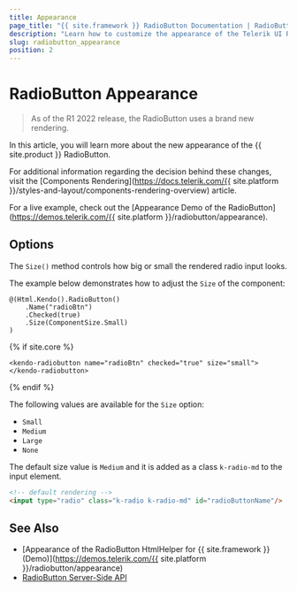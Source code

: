 ```yaml
---
title: Appearance
page_title: "{{ site.framework }} RadioButton Documentation | RadioButton Appearance"
description: "Learn how to customize the appearance of the Telerik UI RadioButton HtmlHelper for {{ site.framework }}."
slug: radiobutton_appearance
position: 2
---
```


# RadioButton Appearance

> As of the R1 2022 release, the RadioButton uses a brand new rendering.

In this article, you will learn more about the new appearance of the {{ site.product }} RadioButton.

For additional information regarding the decision behind these changes, visit the [Components Rendering](https://docs.telerik.com/{{ site.platform }}/styles-and-layout/components-rendering-overview) article.

For a live example, check out the [Appearance Demo of the RadioButton](https://demos.telerik.com/{{ site.platform }}/radiobutton/appearance).

## Options

The `Size()` method controls how big or small the rendered radio input looks.

The example below demonstrates how to adjust the `Size` of the component:

```HtmlHelper
@(Html.Kendo().RadioButton()
    .Name("radioBtn")
    .Checked(true)
    .Size(ComponentSize.Small)
)
```
{% if site.core %}
```TagHelper
<kendo-radiobutton name="radioBtn" checked="true" size="small"></kendo-radiobutton>
```
{% endif %}

The following values are available for the `Size` option:

- `Small`
- `Medium`
- `Large`
- `None`

The default size value is `Medium` and it is added as a class `k-radio-md` to the input element.

```html
<!-- default rendering -->
<input type="radio" class="k-radio k-radio-md" id="radioButtonName"/>
```

## See Also

* [Appearance of the RadioButton HtmlHelper for {{ site.framework }} (Demo)](https://demos.telerik.com/{{ site.platform }}/radiobutton/appearance)
* [RadioButton Server-Side API](/api/radiobutton)
